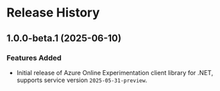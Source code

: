 # Release History

## 1.0.0-beta.1 (2025-06-10)

### Features Added

- Initial release of Azure Online Experimentation client library for .NET, supports service version `2025-05-31-preview`.
